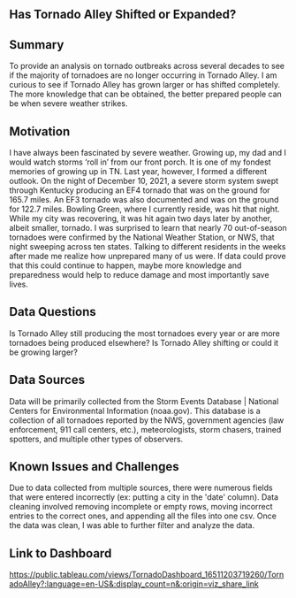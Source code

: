 ## Has Tornado Alley Shifted or Expanded?

## Summary
To provide an analysis on tornado outbreaks across several decades to see if the majority of tornadoes are no longer occurring in Tornado Alley. I am curious to see if Tornado Alley has grown larger or has shifted completely. The more knowledge that can be obtained, the better prepared people can be when severe weather strikes.

## Motivation
I have always been fascinated by severe weather. Growing up, my dad and I would watch storms ‘roll in’ from our front porch. It is one of my fondest memories of growing up in TN. Last year, however, I formed a different outlook.  On the night of December 10, 2021, a severe storm system swept through Kentucky producing an EF4 tornado that was on the ground for 165.7 miles. An EF3 tornado was also documented and was on the ground for 122.7 miles. Bowling Green, where I currently reside, was hit that night. While my city was recovering, it was hit again two days later by another, albeit smaller, tornado. I was surprised to learn that nearly 70 out-of-season tornadoes were confirmed by the National Weather Station, or NWS, that night sweeping across ten states. Talking to different residents in the weeks after made me realize how unprepared many of us were. If data could prove that this could continue to happen, maybe more knowledge and preparedness would help to reduce damage and most importantly save lives.

## Data Questions
Is Tornado Alley still producing the most tornadoes every year or are more tornadoes being produced elsewhere? Is Tornado Alley shifting or could it be growing larger?

## Data Sources
Data will be primarily collected from the Storm Events Database | National Centers for Environmental Information (noaa.gov). This database is a collection of all tornadoes reported by the NWS, government agencies (law enforcement, 911 call centers, etc.), meteorologists, storm chasers, trained spotters, and multiple other types of observers.

## Known Issues and Challenges
Due to data collected from multiple sources, there were numerous fields that were entered incorrectly (ex: putting a city in the 'date' column). Data cleaning involved removing incomplete or empty rows, moving incorrect entries to the correct ones, and appending all the files into one csv. Once the data was clean, I was able to further filter and analyze the data.

## Link to Dashboard
https://public.tableau.com/views/TornadoDashboard_16511203719260/TornadoAlley?:language=en-US&:display_count=n&:origin=viz_share_link
